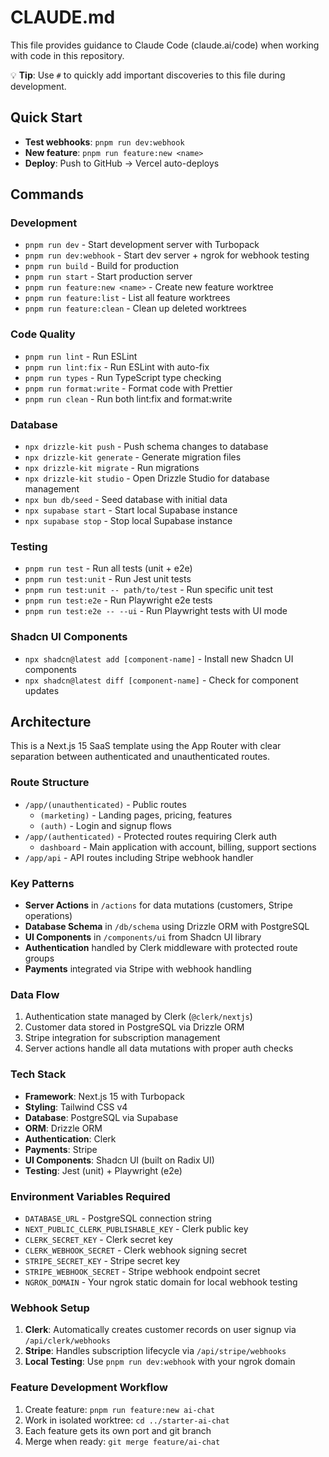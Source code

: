 # CLAUDE.md

This file provides guidance to Claude Code (claude.ai/code) when working with code in this repository.

💡 **Tip**: Use `#` to quickly add important discoveries to this file during development.

## Quick Start
- **Test webhooks**: `pnpm run dev:webhook`
- **New feature**: `pnpm run feature:new <name>`
- **Deploy**: Push to GitHub → Vercel auto-deploys

## Commands

### Development
- `pnpm run dev` - Start development server with Turbopack
- `pnpm run dev:webhook` - Start dev server + ngrok for webhook testing
- `pnpm run build` - Build for production
- `pnpm run start` - Start production server
- `pnpm run feature:new <name>` - Create new feature worktree
- `pnpm run feature:list` - List all feature worktrees
- `pnpm run feature:clean` - Clean up deleted worktrees

### Code Quality
- `pnpm run lint` - Run ESLint
- `pnpm run lint:fix` - Run ESLint with auto-fix
- `pnpm run types` - Run TypeScript type checking
- `pnpm run format:write` - Format code with Prettier
- `pnpm run clean` - Run both lint:fix and format:write

### Database
- `npx drizzle-kit push` - Push schema changes to database
- `npx drizzle-kit generate` - Generate migration files
- `npx drizzle-kit migrate` - Run migrations
- `npx drizzle-kit studio` - Open Drizzle Studio for database management
- `npx bun db/seed` - Seed database with initial data
- `npx supabase start` - Start local Supabase instance
- `npx supabase stop` - Stop local Supabase instance

### Testing
- `pnpm run test` - Run all tests (unit + e2e)
- `pnpm run test:unit` - Run Jest unit tests
- `pnpm run test:unit -- path/to/test` - Run specific unit test
- `pnpm run test:e2e` - Run Playwright e2e tests
- `pnpm run test:e2e -- --ui` - Run Playwright tests with UI mode

### Shadcn UI Components
- `npx shadcn@latest add [component-name]` - Install new Shadcn UI components
- `npx shadcn@latest diff [component-name]` - Check for component updates

## Architecture

This is a Next.js 15 SaaS template using the App Router with clear separation between authenticated and unauthenticated routes.

### Route Structure
- `/app/(unauthenticated)` - Public routes
  - `(marketing)` - Landing pages, pricing, features
  - `(auth)` - Login and signup flows
- `/app/(authenticated)` - Protected routes requiring Clerk auth
  - `dashboard` - Main application with account, billing, support sections
- `/app/api` - API routes including Stripe webhook handler

### Key Patterns
- **Server Actions** in `/actions` for data mutations (customers, Stripe operations)
- **Database Schema** in `/db/schema` using Drizzle ORM with PostgreSQL
- **UI Components** in `/components/ui` from Shadcn UI library
- **Authentication** handled by Clerk middleware with protected route groups
- **Payments** integrated via Stripe with webhook handling

### Data Flow
1. Authentication state managed by Clerk (`@clerk/nextjs`)
2. Customer data stored in PostgreSQL via Drizzle ORM
3. Stripe integration for subscription management
4. Server actions handle all data mutations with proper auth checks

### Tech Stack
- **Framework**: Next.js 15 with Turbopack
- **Styling**: Tailwind CSS v4
- **Database**: PostgreSQL via Supabase
- **ORM**: Drizzle ORM
- **Authentication**: Clerk
- **Payments**: Stripe
- **UI Components**: Shadcn UI (built on Radix UI)
- **Testing**: Jest (unit) + Playwright (e2e)

### Environment Variables Required
- `DATABASE_URL` - PostgreSQL connection string
- `NEXT_PUBLIC_CLERK_PUBLISHABLE_KEY` - Clerk public key
- `CLERK_SECRET_KEY` - Clerk secret key
- `CLERK_WEBHOOK_SECRET` - Clerk webhook signing secret
- `STRIPE_SECRET_KEY` - Stripe secret key
- `STRIPE_WEBHOOK_SECRET` - Stripe webhook endpoint secret
- `NGROK_DOMAIN` - Your ngrok static domain for local webhook testing

### Webhook Setup
1. **Clerk**: Automatically creates customer records on user signup via `/api/clerk/webhooks`
2. **Stripe**: Handles subscription lifecycle via `/api/stripe/webhooks`
3. **Local Testing**: Use `pnpm run dev:webhook` with your ngrok domain

### Feature Development Workflow
1. Create feature: `pnpm run feature:new ai-chat`
2. Work in isolated worktree: `cd ../starter-ai-chat`
3. Each feature gets its own port and git branch
4. Merge when ready: `git merge feature/ai-chat`